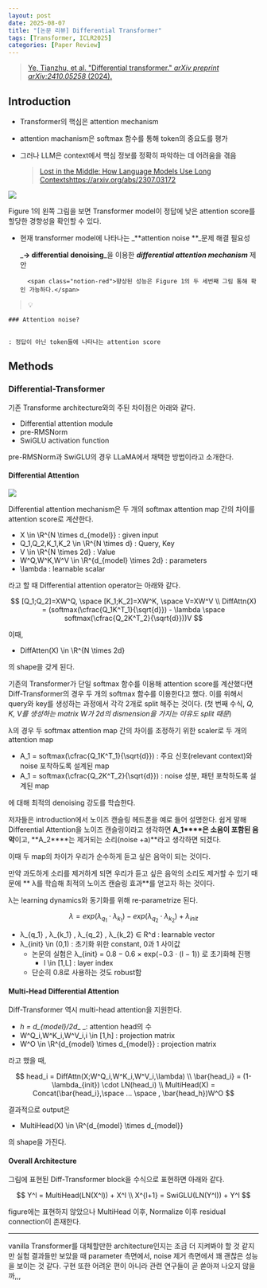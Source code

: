 ```yaml
---
layout: post
date: 2025-08-07
title: "[논문 리뷰] Differential Transformer"
tags: [Transformer, ICLR2025]
categories: [Paper Review]
---
```


> [Ye, Tianzhu, et al. "Differential transformer." ](https://arxiv.org/abs/2410.05258)[_arXiv preprint arXiv:2410.05258_](https://arxiv.org/abs/2410.05258)[ (2024).](https://arxiv.org/abs/2410.05258)



## Introduction

- Transformer의 핵심은 attention mechanism
- attention machanism은 softmax 함수를 통해 token의 중요도를 평가
- 그러나 LLM은 context에서 핵심 정보를 정확히 파악하는 데 어려움을 겪음

	> [Lost in the Middle: How Language Models Use Long Contextshttps://arxiv.org/abs/2307.03172](https://arxiv.org/abs/2307.03172)


![](https://prod-files-secure.s3.us-west-2.amazonaws.com/542b861c-36a8-4051-84e5-8804b6728dba/9083ea56-691a-4752-ae26-47f403431ac8/image.png?X-Amz-Algorithm=AWS4-HMAC-SHA256&X-Amz-Content-Sha256=UNSIGNED-PAYLOAD&X-Amz-Credential=ASIAZI2LB466TZEPRI5H%2F20250828%2Fus-west-2%2Fs3%2Faws4_request&X-Amz-Date=20250828T040102Z&X-Amz-Expires=3600&X-Amz-Security-Token=IQoJb3JpZ2luX2VjEEMaCXVzLXdlc3QtMiJIMEYCIQCQJZOj%2FCrPUnlgYHu2ZgcgyBk6dLjXrxbLsgXgwvQEKAIhANV4Vpsje7etN4NnZFfL2ddrc0%2FGPRC1BYBVtXaDpuJdKogECJz%2F%2F%2F%2F%2F%2F%2F%2F%2F%2FwEQABoMNjM3NDIzMTgzODA1Igy%2FgM0GPhzcKKjOV1Uq3AMVMORjfCbGcmyZjmfiKMw6DaqwW93%2BUZWzL9%2FoNq5Tqw41w4Dw0OyB7Io1g%2Bjymgb1tWbCwMo2Zgq9o8e%2FWvkQNAD89YBzyxRjp96RrMyd%2BWis5RSoWZSWA9IsiOGhKv2eLgBU64ZPiXj3cEChuLd9qnQn1APyEcPhxrfS3rVkQOjc0wqOg%2Bt3SATCJdW9iWdp4mcBZHTKCjeiRLJ8LTaVsyggzzh3%2BLDlfQADaPcElLFMIBMoKqx0XD3oP%2ButmOavH2WymMWhB1%2F7j%2Fu5ZrnK0WFTJ5xPqm%2B9R%2F4r0xqtLpBglK6mtwHVFGQ44Dz0%2BK%2BQsPW3Vs%2FqVeLlnAUJozeX%2FXtmamTXy1l04Ze5YEgvvrQ9ilH361xGkJyHa0aZaF9WZ0iBUbtJXzxwRnuORJCsJOlluHrb2CRqlfHIyIWqQnXk%2BhdeRDDRunFUvBhk4qZr%2FWSb3xAiFM29uGpZ6eDTvzyYkHq%2BUUUYuGJumLlSBlCGRccwwGTQv8iZQfB8r6wsp9xxThUS1F9QXd%2B1y%2FtlcOd5wWIxJtagzlUSXcRkndzua6TLXtKtbgRXAvYL%2BMytxtANAu5AmgmbupL4dnYuJxtHzR1YX%2B9iSF5%2BOsbSJGHNlyFm2ktUGbhM8DDai7%2FFBjqkAUpTftg%2BzfkJMB8XlQRq9nLonuf%2BFoP5DLIfG%2F1Y%2Bwb9IwuLy50Sep%2Bd8AK0dH1e2URwZDI6iGb%2FULX6MgVXoyPRDy3I9IQYOQRKFgOU%2BWWujK2pvM2vUET2ImSjvRDxEQHOUkJqPOdgjBY2p7ndv%2BZw7ns4A75T0axg7c2bTNBwxn4PDARJOMKKXH%2Fu1M8P8PPkSCiuUNMiRkPVP9mUSxCMJys5&X-Amz-Signature=48e4856977d93aacd529f6ad1ad2d24dca449f920188cc403f80efbbdedf4927&X-Amz-SignedHeaders=host&x-amz-checksum-mode=ENABLED&x-id=GetObject)


Figure 1의 왼쪽 그림을 보면 Transformer model이 정답에 낮은 attention score를 할당한 경향성을 확인할 수 있다.

- 현재 transformer model에 나타나는 _**attention noise **_문제 해결 필요성

	_**→ differential denoising**_을 이용한 _**differential attention mechanism**_ 제안


		<span class="notion-red">향상된 성능은 Figure 1의 두 세번째 그림 통해 확인 가능하다.</span>


> 💡 


	### Attention noise?


	: 정답이 아닌 token들에 나타나는 attention score



## Methods



### Differential-Transformer


기존 Transforme architecture와의 주된 차이점은 아래와 같다.

- Differential attention module
- pre-RMSNorm
- SwiGLU activation function

pre-RMSNorm과 SwiGLU의 경우 LLaMA에서 채택한 방법이라고 소개한다.



#### Differential Attention


![](https://prod-files-secure.s3.us-west-2.amazonaws.com/542b861c-36a8-4051-84e5-8804b6728dba/116d70b2-1963-4810-9167-f4c7d8a06e8f/image.png?X-Amz-Algorithm=AWS4-HMAC-SHA256&X-Amz-Content-Sha256=UNSIGNED-PAYLOAD&X-Amz-Credential=ASIAZI2LB466TZEPRI5H%2F20250828%2Fus-west-2%2Fs3%2Faws4_request&X-Amz-Date=20250828T040102Z&X-Amz-Expires=3600&X-Amz-Security-Token=IQoJb3JpZ2luX2VjEEMaCXVzLXdlc3QtMiJIMEYCIQCQJZOj%2FCrPUnlgYHu2ZgcgyBk6dLjXrxbLsgXgwvQEKAIhANV4Vpsje7etN4NnZFfL2ddrc0%2FGPRC1BYBVtXaDpuJdKogECJz%2F%2F%2F%2F%2F%2F%2F%2F%2F%2FwEQABoMNjM3NDIzMTgzODA1Igy%2FgM0GPhzcKKjOV1Uq3AMVMORjfCbGcmyZjmfiKMw6DaqwW93%2BUZWzL9%2FoNq5Tqw41w4Dw0OyB7Io1g%2Bjymgb1tWbCwMo2Zgq9o8e%2FWvkQNAD89YBzyxRjp96RrMyd%2BWis5RSoWZSWA9IsiOGhKv2eLgBU64ZPiXj3cEChuLd9qnQn1APyEcPhxrfS3rVkQOjc0wqOg%2Bt3SATCJdW9iWdp4mcBZHTKCjeiRLJ8LTaVsyggzzh3%2BLDlfQADaPcElLFMIBMoKqx0XD3oP%2ButmOavH2WymMWhB1%2F7j%2Fu5ZrnK0WFTJ5xPqm%2B9R%2F4r0xqtLpBglK6mtwHVFGQ44Dz0%2BK%2BQsPW3Vs%2FqVeLlnAUJozeX%2FXtmamTXy1l04Ze5YEgvvrQ9ilH361xGkJyHa0aZaF9WZ0iBUbtJXzxwRnuORJCsJOlluHrb2CRqlfHIyIWqQnXk%2BhdeRDDRunFUvBhk4qZr%2FWSb3xAiFM29uGpZ6eDTvzyYkHq%2BUUUYuGJumLlSBlCGRccwwGTQv8iZQfB8r6wsp9xxThUS1F9QXd%2B1y%2FtlcOd5wWIxJtagzlUSXcRkndzua6TLXtKtbgRXAvYL%2BMytxtANAu5AmgmbupL4dnYuJxtHzR1YX%2B9iSF5%2BOsbSJGHNlyFm2ktUGbhM8DDai7%2FFBjqkAUpTftg%2BzfkJMB8XlQRq9nLonuf%2BFoP5DLIfG%2F1Y%2Bwb9IwuLy50Sep%2Bd8AK0dH1e2URwZDI6iGb%2FULX6MgVXoyPRDy3I9IQYOQRKFgOU%2BWWujK2pvM2vUET2ImSjvRDxEQHOUkJqPOdgjBY2p7ndv%2BZw7ns4A75T0axg7c2bTNBwxn4PDARJOMKKXH%2Fu1M8P8PPkSCiuUNMiRkPVP9mUSxCMJys5&X-Amz-Signature=2a429375377b28ce7d0dab4954596e2884b8f669e503a90757f7ea3024fba3d4&X-Amz-SignedHeaders=host&x-amz-checksum-mode=ENABLED&x-id=GetObject)


Differential attention mechanism은 두 개의 softmax attention map 간의 차이를 attention score로 계산한다.

- X \in \R^{N \times d\_{model}} : given input
- Q\_1,Q\_2,K\_1,K\_2 \in \R^{N \times d} : Query, Key
- V \in \R^{N \times 2d} : Value
- W^Q,W^K,W^V \in \R^{d\_{model} \times 2d} : parameters
- \lambda : learnable scalar

라고 할 때 Differential attention operator는 아래와 같다.


$$
[Q_1;Q_2]=XW^Q, \space [K_1;K_2]=XW^K, \space V=XW^V \\
DiffAttn(X) = (softmax(\cfrac{Q_1K^T_1}{\sqrt{d}}) - \lambda \space softmax(\cfrac{Q_2K^T_2}{\sqrt{d}}))V
$$


이때,

- DiffAtten(X) \in \R^{N \times 2d}

의 shape을 갖게 된다.


기존의 Transformer가 단일 softmax 함수를 이용해 attention score를 계산했다면 Diff-Transformer의 경우 두 개의 softmax 함수를 이용한다고 했다. 이를 위해서 query와 key를 생성하는 과정에서 각각 2개로 split 해주는 것이다. <span class="notion-red">(첫 번째 수식, </span><span class="notion-red">_Q, K, V를 생성하는 matrix W가 2d의 dismension을 가지는 이유도 split 때문_</span><span class="notion-red">)</span>


 λ의 경우 두 softmax attention map 간의 차이를 조정하기 위한 scaler로 두 개의 attention map

- A\_1 = softmax(\cfrac{Q\_1K^T\_1}{\sqrt{d}}) : 주요 신호(relevant context)와 noise 포착하도록 설계된 map
- A\_1 = softmax(\cfrac{Q\_2K^T\_2}{\sqrt{d}}) : noise 성분, 패턴 포착하도록 설계된 map 

에 대해 최적의 denoising 강도를 학습한다.


저자들은 introduction에서 노이즈 캔슬링 헤드폰을 예로 들어 설명한다. 쉽게 말해 Differential Attention을 노이즈 캔슬링이라고 생각하면 **A\_1****은 소음이 포함된 음악**이고, **A\_2****는 제거되는 소리(noise +a)**라고 생각하면 되겠다. 


이때 두 map의 차이가 우리가 순수하게 듣고 싶은 음악이 되는 것이다. 


만약 과도하게 소리를 제거하게 되면 우리가 듣고 싶은 음악의 소리도 제거할 수 있기 때문에 ** λ를 학습해 최적의 노이즈 캔슬링 효과**를 얻고자 하는 것이다.


λ는 learning dynamics와 동기화를 위해 re-parametrize 된다.


$$
\lambda = exp(\lambda_{q_1} \cdot \lambda_{k_1}) - exp(\lambda_{q_2} \cdot \lambda_{k_2}) + \lambda_{init}
$$

- λ\_{q\_1} , λ\_{k\_1} , λ\_{q\_2} , λ\_{k\_2} ∈ R^d : learnable vector
- λ\_{init} \in (0,1) : 초기화 위한 constant, 0과 1 사이값
	- 논문의 실험은 λ\_{init} = 0.8 − 0.6 × exp(−0.3 · (l − 1)) 로 초기화해 진행
		- l \in [1,L] : layer index
	- 단순히 0.8로 사용하는 것도 robust함


#### **Multi-Head Differential Attention**


Diff-Transformer 역시 multi-head attention을 지원한다.

- _h = d\_{model}/2d__ _: attention head의 수
- W^Q\_i,W^K\_i,W^V\_i,i \in [1,h] : projection matrix
- W^O \in \R^{d\_{model} \times d\_{model}} : projection matrix

라고 했을 때,


$$
head_i = DiffAttn(X;W^Q_i,W^K_i,W^V_i,\lambda) \\
\bar{head_i} = (1-\lambda_{init}) \cdot LN(head_i) \\
MultiHead(X) = Concat(\bar{head_i},\space ... \space , \bar{head_h})W^O
$$


결과적으로 output은

- MultiHead(X) \in \R^{d\_{model} \times d\_{model}}

의 shape을 가진다.



#### Overall Architecture


그림에 표현된 Diff-Transformer block을 수식으로 표현하면 아래와 같다.


$$
Y^l = MultiHead(LN(X^l)) + X^l \\
X^{l+1} = SwiGLU(LN(Y^l)) + Y^l
$$


figure에는 표현하지 않았으나 MultiHead 이후, Normalize 이후 residual connection이 존재한다.


---


vanilla Transformer를 대체할만한 architecture인지는 조금 더 지켜봐야 할 것 같지만 실험 결과들만 보았을 때 parameter 측면에서, noise 제거 측면에서 꽤 괜찮은 성능을 보이는 것 같다. 구현 또한 어려운 편이 아니라 관련 연구들이 곧 쏟아져 나오지 않을까,,,

